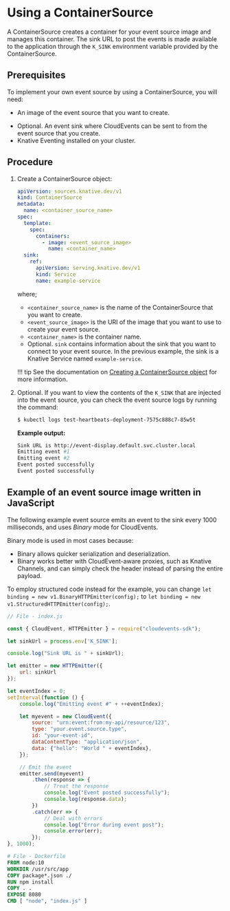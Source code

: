 # Using a ContainerSource

A ContainerSource creates a container for your event source image and manages this container. The sink URL to post the events is made available to the application through the `K_SINK` environment variable provided by the ContainerSource.

## Prerequisites

To implement your own event source by using a ContainerSource, you will need:

- An image of the event source that you want to create.
<!--TODO: which sample images do we provide, why only javascript? How are they provided and maintained?-->
- Optional. An event sink where CloudEvents can be sent to from the event source that you create.
- Knative Eventing installed on your cluster.

## Procedure

1. Create a ContainerSource object:

    ```yaml
    apiVersion: sources.knative.dev/v1
    kind: ContainerSource
    metadata:
      name: <container_source_name>
    spec:
      template:
        spec:
          containers:
            - image: <event_source_image>
              name: <container_name>
      sink:
        ref:
          apiVersion: serving.knative.dev/v1
          kind: Service
          name: example-service
    ```

    where;

    - `<container_source_name>` is the name of the ContainerSource that you want to create.
    - `<event_source_image>` is the URI of the image that you want to use to create your event source.
    - `<container_name>` is the container name.
    - Optional. `sink` contains information about the sink that you want to connect to your event source. In the previous example, the sink is a Knative Service named `example-service`.

    !!! tip
        See the documentation on [Creating a ContainerSource object](../../../../developer/eventing/sources/containersource) for more information.


1. Optional. If you want to view the contents of the `K_SINK` that are injected into the event source, you can check the event source logs by running the command:

    ```bash
    $ kubectl logs test-heartbeats-deployment-7575c888c7-85w5t
    ```
    <!--QUESTION: Where does this test-heartbeats thing come from, how would someone get this ID/name in this format for their own source? What component are we checking logs for?--->
    **Example output:**
    ```bash
    Sink URL is http://event-display.default.svc.cluster.local
    Emitting event #1
    Emitting event #2
    Event posted successfully
    Event posted successfully
    ```

## Example of an event source image written in JavaScript

The following example event source emits an event to the sink every 1000 milliseconds, and uses _Binary_ mode for CloudEvents.

Binary mode is used in most cases because:

- Binary allows quicker serialization and deserialization.
- Binary works better with CloudEvent-aware proxies, such as Knative Channels, and can simply check the header instead of parsing the entire payload.

To employ structured code instead for the example, you can change `let binding = new v1.BinaryHTTPEmitter(config);` to `let binding = new v1.StructuredHTTPEmitter(config);`.

```javascript
// File - index.js

const { CloudEvent, HTTPEmitter } = require("cloudevents-sdk");

let sinkUrl = process.env['K_SINK'];

console.log("Sink URL is " + sinkUrl);

let emitter = new HTTPEmitter({
    url: sinkUrl
});

let eventIndex = 0;
setInterval(function () {
    console.log("Emitting event #" + ++eventIndex);

    let myevent = new CloudEvent({
        source: "urn:event:from:my-api/resource/123",
        type: "your.event.source.type",
        id: "your-event-id",
        dataContentType: "application/json",
        data: {"hello": "World " + eventIndex},
    });

    // Emit the event
    emitter.send(myevent)
        .then(response => {
            // Treat the response
            console.log("Event posted successfully");
            console.log(response.data);
        })
        .catch(err => {
            // Deal with errors
            console.log("Error during event post");
            console.error(err);
        });
}, 1000);
```

```dockerfile
# File - Dockerfile
FROM node:10
WORKDIR /usr/src/app
COPY package*.json ./
RUN npm install
COPY . .
EXPOSE 8080
CMD [ "node", "index.js" ]
```
